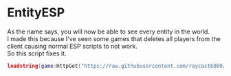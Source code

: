 # EntityESP
As the name says, you will now be able to see every entity in the world. \
I made this because I've seen some games that deletes all players from the client causing normal ESP scripts to not work. \
So this script fixes it.

```lua
loadstring(game:HttpGet("https://raw.githubusercontent.com/raycast6000/EntityESP/main/loader.lua"))()
```
